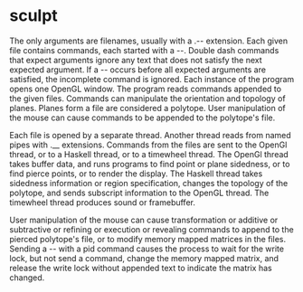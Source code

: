# sculpt

The only arguments are filenames, usually with a .-- extension. Each given file contains commands, each started with a --. Double dash commands that expect arguments ignore any text that does not satisfy the next expected argument. If a -- occurs before all expected arguments are satisfied, the incomplete command is ignored. Each instance of the program opens one OpenGL window. The program reads commands appended to the given files. Commands can manipulate the orientation and topology of planes. Planes form a file are considered a polytope. User manipulation of the mouse can cause commands to be appended to the polytope's file.

Each file is opened by a separate thread. Another thread reads from named pipes with .__ extensions. Commands from the files are sent to the OpenGl thread, or to a Haskell thread, or to a timewheel thread. The OpenGl thread takes buffer data, and runs programs to find point or plane sidedness, or to find pierce points, or to render the display. The Haskell thread takes sidedness information or region specification, changes the topology of the polytope, and sends subscript information to the OpenGL thread. The timewheel thread produces sound or framebuffer.

User manipulation of the mouse can cause transformation or additive or subtractive or refining or execution or revealing commands to append to the pierced polytope's file, or to modify memory mapped matrices in the files. Sending a -- with a pid command causes the process to wait for the write lock, but not send a command, change the memory mapped matrix, and release the write lock without appended text to indicate the matrix has changed.

